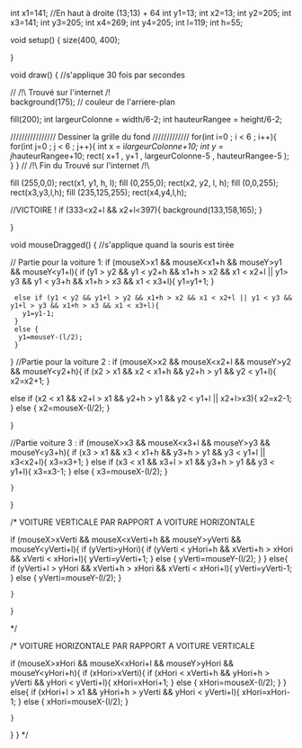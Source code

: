 int x1=141;  //En haut à droite (13;13)    +  64
int y1=13;
int x2=13;
int y2=205;
int x3=141;
int y3=205;
int x4=269;
int y4=205;
int l=119;
int h=55;

void setup() {
  size(400, 400);
  
}

void draw() { //s'applique 30 fois par secondes

// /!\ Trouvé sur l'internet /!\
  background(175); // couleur de l'arriere-plan
  
  fill(200);
  int largeurColonne = width/6-2;
  int hauteurRangee = height/6-2;

  //////////////// Dessiner la grille du fond /////////////
  for(int i=0 ; i < 6 ; i++){ 
    for(int j=0 ; j < 6 ; j++){ 
      int x = i*largeurColonne+10;
      int y = j*hauteurRangee+10;
      rect( x+1 , y+1 , largeurColonne-5 , hauteurRangee-5 );
    }
  }
// /!\ Fin du Trouvé sur l'internet /!\

fill (255,0,0);
rect(x1, y1, h, l);
fill (0,255,0);
rect(x2, y2, l, h);
fill (0,0,255);
rect(x3,y3,l,h);
fill (235,125,255);
rect(x4,y4,l,h);

//VICTOIRE !
if (333<x2+l && x2+l<397){
  background(133,158,165); 
}


}

void mouseDragged() { //s'applique quand la souris est tirée

  // Partie pour la voiture 1:
  if (mouseX>x1 && mouseX<x1+h && mouseY>y1 && mouseY<y1+l){
     if (y1 > y2 && y1 < y2+h && x1+h > x2 && x1 < x2+l || y1> y3 && y1 < y3+h && x1+h > x3 && x1 < x3+l){
      y1=y1+1;
     }

     else if (y1 < y2 && y1+l > y2 && x1+h > x2 && x1 < x2+l || y1 < y3 && y1+l > y3 && x1+h > x3 && x1 < x3+l){
       y1=y1-1;
     }
     else {
      y1=mouseY-(l/2);
     }

  }
  //Partie pour la voiture 2 :
  if (mouseX>x2 && mouseX<x2+l && mouseY>y2 && mouseY<y2+h){
     if (x2 > x1 && x2 < x1+h && y2+h > y1 && y2 < y1+l){
      x2=x2+1;
     }

   else if (x2 < x1 && x2+l > x1 && y2+h > y1 && y2 < y1+l || x2+l>x3){
       x2=x2-1;
     }
     else {
       x2=mouseX-(l/2);
     }

  }
  
 //Partie voiture 3 :
 if (mouseX>x3 && mouseX<x3+l && mouseY>y3 && mouseY<y3+h){
     if (x3 > x1 && x3 < x1+h && y3+h > y1 && y3 < y1+l || x3<x2+l){
      x3=x3+1;
     }
     else if (x3 < x1 && x3+l > x1 && y3+h > y1 && y3 < y1+l){
       x3=x3-1;
     }
     else {
       x3=mouseX-(l/2);
     }

    }
  


}


/* VOITURE VERTICALE PAR RAPPORT A VOITURE HORIZONTALE


  if (mouseX>xVerti && mouseX<xVerti+h && mouseY>yVerti && mouseY<yVerti+l){
   if (yVerti>yHori){
     if (yVerti < yHori+h && xVerti+h > xHori && xVerti < xHori+l){
      yVerti=yVerti+1;
     }
     else {
      yVerti=mouseY-(l/2);
     }
   }
   else{
     if (yVerti+l > yHori && xVerti+h > xHori && xVerti < xHori+l){
       yVerti=yVerti-1;
     }
     else {
      yVerti=mouseY-(l/2);
     }

    }
    
  }
  
  */
  
/* VOITURE HORIZONTALE PAR RAPPORT A VOITURE VERTICALE

 if (mouseX>xHori && mouseX<xHori+l && mouseY>yHori && mouseY<yHori+h){
   if (xHori>xVerti){
     if (xHori < xVerti+h && yHori+h > yVerti && yHori < yVerti+l){
      xHori=xHori+1;
     }
     else {
       xHori=mouseX-(l/2);
     }
   }
   else{
     if (xHori+l > x1 && yHori+h > yVerti && yHori < yVerti+l){
       xHori=xHori-1;
     }
     else {
       xHori=mouseX-(l/2);
     }

    }
  }
}
*/
